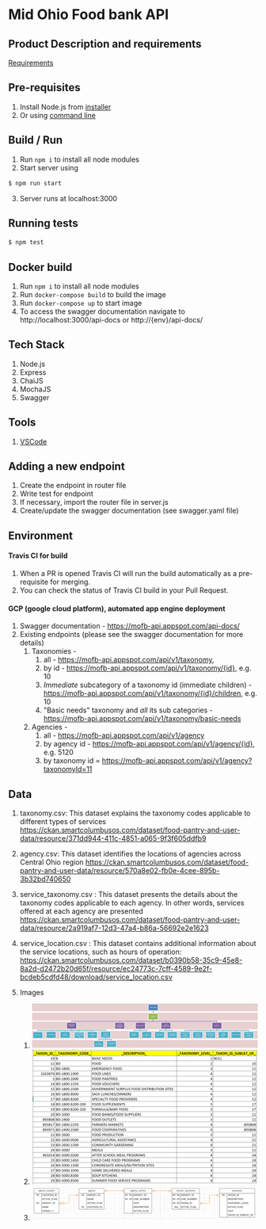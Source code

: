 # Mid Ohio Food bank API

## Product Description and requirements

[Requirements](https://github.com/SCODEMeetup/mofb-api/blob/master/product-spec.md)

## Pre-requisites

1. Install Node.js from [installer](https://nodejs.org/en/)
2. Or using [command line](https://nodejs.org/en/download/package-manager/)

## Build / Run

1. Run `npm i` to install all node modules
2. Start server using

```bash
$ npm run start
```

3. Server runs at localhost:3000

## Running tests

```bash
$ npm test
```
## Docker build

1. Run `npm i` to install all node modules
2. Run `docker-compose build` to build the image
3. Run `docker-compose up` to start image
4. To access the swagger documentation navigate to http://localhost:3000/api-docs or http://{env}/api-docs/

## Tech Stack

1. Node.js
2. Express
3. ChaiJS 
4. MochaJS 
5. Swagger

## Tools

1. [VSCode](https://code.visualstudio.com/)

## Adding a new endpoint

1. Create the endpoint in router file
2. Write test for endpoint
3. If necessary, import the router file in server.js
4. Create/update the swagger documentation (see swagger.yaml file)

## Environment

#### Travis CI for build
1. When a PR is opened Travis CI will run the build automatically as a pre-requisite for merging.
2. You can check the status of Travis CI build in your Pull Request.  

#### GCP (google cloud platform), automated app engine deployment

1. Swagger documentation - https://mofb-api.appspot.com/api-docs/ 
2. Existing endpoints (please see the swagger documentation for more details)
   1. Taxonomies - 
       1. all - https://mofb-api.appspot.com/api/v1/taxonomy, 
       2. by id - https://mofb-api.appspot.com/api/v1/taxonomy/{id}, e.g. 10
       3. *Immediate* subcategory of a taxonomy id (immediate children) - https://mofb-api.appspot.com/api/v1/taxonomy/{id}/children, e.g. 10
       4. "Basic needs" taxonomy and *all* its sub categories - https://mofb-api.appspot.com/api/v1/taxonomy/basic-needs
   2. Agencies - 
       1. all - https://mofb-api.appspot.com/api/v1/agency
       2. by agency id - https://mofb-api.appspot.com/api/v1/agency/{id}, e.g. 5120
       3. by taxonomy id = https://mofb-api.appspot.com/api/v1/agency?taxonomyId=11 
   
## Data

1. taxonomy.csv: This dataset explains the taxonomy codes applicable to different types of
   services
   https://ckan.smartcolumbusos.com/dataset/food-pantry-and-user-data/resource/371dd944-411c-4851-a065-9f3f605ddfb9
2. agency.csv: This dataset identifies the locations of agencies across Central Ohio region
   https://ckan.smartcolumbusos.com/dataset/food-pantry-and-user-data/resource/570a8e02-fb0e-4cee-895b-3b32bd740650
3. service_taxonomy.csv : This dataset presents the details about the taxonomy codes applicable
   to each agency. In other words, services offered at each agency are presented
   https://ckan.smartcolumbusos.com/dataset/food-pantry-and-user-data/resource/2a919af7-12d3-47a4-b86a-56692e2e1623
4. service_location.csv : This dataset contains additional information about the service locations,
   such as hours of operation:
   https://ckan.smartcolumbusos.com/dataset/b0390b58-35c9-45e8-8a2d-d2472b20d65f/resource/ec24773c-7cff-4589-9e2f-bcdeb5cdfd48/download/service_location.csv
5. Images

   1. ![Services aka Taxonomies with subcategories as graph](/extra/services-taxanomy-hierarchy.png)
   2. ![Services aka Taxonomies with subcategories as table](/extra/services-hierarchy-table.png)
   3. ![Agency and Services relation](/extra/agency-services-relation.png)
